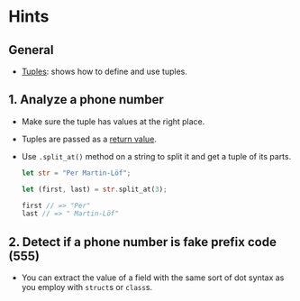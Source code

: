 # Hints

## General

- [Tuples][tuples]: shows how to define and use tuples.

## 1. Analyze a phone number

- Make sure the tuple has values at the right place. 
- Tuples are passed as a [return value][tuples-return].

- Use `.split_at()` method on a string to split it and get a tuple of its parts.
    ```rust
    let str = "Per Martin-Löf";

    let (first, last) = str.split_at(3);

    first // => "Per"
    last // => " Martin-Löf"
    ```

## 2. Detect if a phone number is fake prefix code (555)

- You can extract the value of a field with the same sort of dot syntax as you employ with `struct`s or `class`s.

[tuples]: https://doc.rust-lang.org/book/ch03-02-data-types.html#the-tuple-type
[tuples-return]: https://docs.microsoft.com/en-us/dotnet/csharp/tuples#tuples-as-method-return-values
